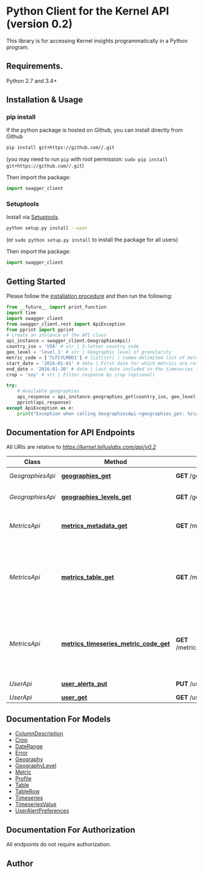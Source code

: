 # Python Client for the Kernel API (version 0.2)
This library is for accessing Kernel insights programmatically in a Python program.

## Requirements.

Python 2.7 and 3.4+

## Installation & Usage
### pip install

If the python package is hosted on Github, you can install directly from Github

```sh
pip install git+https://github.com//.git
```
(you may need to run `pip` with root permission: `sudo pip install git+https://github.com//.git`)

Then import the package:
```python
import swagger_client 
```

### Setuptools

Install via [Setuptools](http://pypi.python.org/pypi/setuptools).

```sh
python setup.py install --user
```
(or `sudo python setup.py install` to install the package for all users)

Then import the package:
```python
import swagger_client
```

## Getting Started

Please follow the [installation procedure](#installation--usage) and then run the following:

```python
from __future__ import print_function
import time
import swagger_client
from swagger_client.rest import ApiException
from pprint import pprint
# create an instance of the API class
api_instance = swagger_client.GeographiesApi()
country_iso = 'USA' # str | 3-letter country code
geo_level = 'level_1' # str | Geographic level of granularity
metric_code = ['TLFCYLMOD1'] # list[str] | Comma-delimited list of metric codes
start_date = '2016-01-01' # date | First date for which metrics are returned
end_date = '2016-01-30' # date | Last date included in the timeseries (optional)
crop = 'soy' # str | Filter response by crop (optional)

try:
    # Available geographies
    api_response = api_instance.geographies_get(country_iso, geo_level, metric_code, start_date, end_date=end_date, crop=crop)
    pprint(api_response)
except ApiException as e:
    print("Exception when calling GeographiesApi->geographies_get: %s\n" % e)

```

## Documentation for API Endpoints

All URIs are relative to *https://kernel.telluslabs.com/api/v0.2*

Class | Method | HTTP request | Description
------------ | ------------- | ------------- | -------------
*GeographiesApi* | [**geographies_get**](docs/GeographiesApi.md#geographies_get) | **GET** /geographies | Available geographies
*GeographiesApi* | [**geographies_levels_get**](docs/GeographiesApi.md#geographies_levels_get) | **GET** /geographies/levels | Available geography levels
*MetricsApi* | [**metrics_metadata_get**](docs/MetricsApi.md#metrics_metadata_get) | **GET** /metrics/metadata | All available metric names and descriptions
*MetricsApi* | [**metrics_table_get**](docs/MetricsApi.md#metrics_table_get) | **GET** /metrics/table | Get values for a metric (or group of metrics) for a specific geography, crop, and date (or date range).
*MetricsApi* | [**metrics_timeseries_metric_code_get**](docs/MetricsApi.md#metrics_timeseries_metric_code_get) | **GET** /metrics/timeseries/{metric_code} | Get values for a metric for a specific geography and a specified time period.
*UserApi* | [**user_alerts_put**](docs/UserApi.md#user_alerts_put) | **PUT** /user/alerts | Update alert preferences
*UserApi* | [**user_get**](docs/UserApi.md#user_get) | **GET** /user | User Profile


## Documentation For Models

 - [ColumnDescription](docs/ColumnDescription.md)
 - [Crop](docs/Crop.md)
 - [DateRange](docs/DateRange.md)
 - [Error](docs/Error.md)
 - [Geography](docs/Geography.md)
 - [GeographyLevel](docs/GeographyLevel.md)
 - [Metric](docs/Metric.md)
 - [Profile](docs/Profile.md)
 - [Table](docs/Table.md)
 - [TableRow](docs/TableRow.md)
 - [Timeseries](docs/Timeseries.md)
 - [TimeseriesValue](docs/TimeseriesValue.md)
 - [UserAlertPreferences](docs/UserAlertPreferences.md)


## Documentation For Authorization

 All endpoints do not require authorization.


## Author



